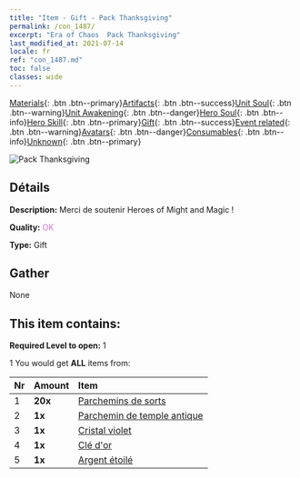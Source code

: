 ```yaml
---
title: "Item - Gift - Pack Thanksgiving"
permalink: /con_1487/
excerpt: "Era of Chaos  Pack Thanksgiving"
last_modified_at: 2021-07-14
locale: fr
ref: "con_1487.md"
toc: false
classes: wide
---
```

 [Materials](/ItemsFR/){: .btn .btn--primary}[Artifacts](/ItemsFR/Artifacts/){: .btn .btn--success}[Unit Soul](/ItemsFR/UnitSoul/){: .btn .btn--warning}[Unit Awakening](/ItemsFR/UnitAwakening/){: .btn .btn--danger}[Hero Soul](/ItemsFR/HeroSoul/){: .btn .btn--info}[Hero Skill](/ItemsFR/HeroSkill/){: .btn .btn--primary}[Gift](/ItemsFR/Gift/){: .btn .btn--success}[Event related](/ItemsFR/Events/){: .btn .btn--warning}[Avatars](/ItemsFR/Avatars/){: .btn .btn--danger}[Consumables](/ItemsFR/Consumables/){: .btn .btn--info}[Unknown](/ItemsFR/Unknown/){: .btn .btn--primary}

 ![Pack Thanksgiving](/images/t/i_906011.png)

## Détails
 **Description:** Merci de soutenir Heroes of Might and Magic !

 **Quality:** <span style="color: #DA70D6">OK</span>

 **Type:** Gift

## Gather

  None

## This item contains:

 **Required Level to open:** 1

 1 You would get **ALL** items  from:

  | Nr | Amount |     Item    |
  |:---|:-------|:------------|
  | 1 |  **20x** | [Parchemins de sorts](/ItemsFR/con_694/) |  | 
  | 2 |  **1x** | [Parchemin de temple antique](/ItemsFR/con_697/) |  | 
  | 3 |  **1x** | [Cristal violet](/ItemsFR/con_720/) |  | 
  | 4 |  **1x** | [Clé d'or](/ItemsFR/con_783/) |  | 
  | 5 |  **1x** | [Argent étoilé](/ItemsFR/con_969/) |  | 
